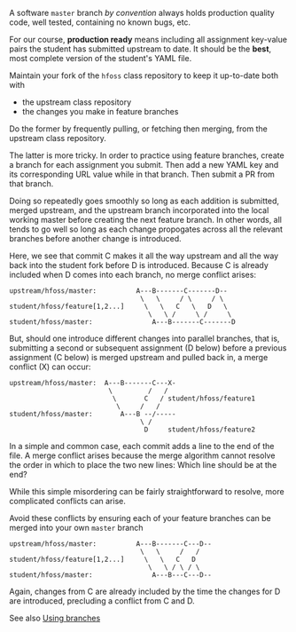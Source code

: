 
A software `master` branch *by convention* always holds production quality
code, well tested, containing no known bugs, etc.

For our course, **production ready** means including all assignment
key-value pairs the student has submitted upstream to date. It should be
the **best**, most complete version of the student's YAML file.

Maintain your fork of the `hfoss` class repository to keep it up-to-date
both with

  * the upstream class repository
  * the changes you make in feature branches

Do the former by frequently pulling, or fetching then merging, from the
upstream class repository.

The latter is more tricky.  In order to practice using feature branches,
create a branch for each assignment you submit.  Then add a new YAML key and
its corresponding URL value while in that branch.  Then submit a PR from
that branch.

Doing so repeatedly goes smoothly so long as each addition is submitted,
merged upstream, and the upstream branch incorporated into the local working
master before creating the next feature branch.  In other words, all tends
to go well so long as each change propogates across all the relevant
branches before another change is introduced.

Here, we see that commit C makes it all the way upstream and all the way
back into the student fork before D is introduced.  Because C is already
included when D comes into each branch, no merge conflict arises:


```
upstream/hfoss/master:          A---B-------C-------D--
                                 \   \     / \     / \
student/hfoss/feature[1,2...]     \   \   C   \   D   \
                                   \   \ /     \ /     \
student/hfoss/master:               A---B-------C-------D
```


But, should one introduce different changes into parallel branches, that is,
submitting a second or subsequent assignment (D below) before a previous
assignment (C below) is merged upstream and pulled back in, a merge conflict
(X) can occur:

```
upstream/hfoss/master:  A---B-------C---X-
                         \         /   / 
                      	  \       C   / student/hfoss/feature1
                           \     /   /   
student/hfoss/master:       A---B --/-----
                                 \ /
                                  D     student/hfoss/feature2
```

In a simple and common case, each commit adds a line to the end of the file. 
A merge conflict arises because the merge algorithm cannot resolve the
order in which to place the two new lines: Which line should be at the end?

While this simple misordering can be fairly straightforward to resolve, more
complicated conflicts can arise.

Avoid these conflicts by ensuring each of your feature branches
can be merged into your own `master` branch

```
upstream/hfoss/master:          A---B-------C---D--
                                 \   \     /   /
student/hfoss/feature[1,2...]     \   \   C   D  
                                   \   \ / \ / \
student/hfoss/master:               A---B---C---D--
```

Again, changes from C are already included by the time the changes for D are
introduced, precluding a conflict from C and D. 

See also [Using branches](using-and-clearing-branches)


